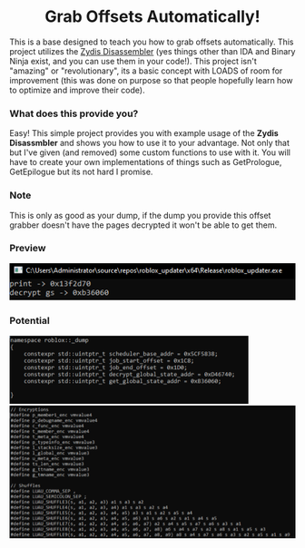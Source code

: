 <h1 align="center">
  Grab Offsets Automatically!
</h1>

This is a base designed to teach you how to grab offsets automatically. This project utilizes the [Zydis Disassembler](https://github.com/zyantific/zydis) (yes things other than IDA and Binary Ninja exist, and you can use them in your code!). This project isn't "amazing" or "revolutionary", its a basic concept with LOADS of room for improvement (this was done on purpose so that people hopefully learn how to optimize and improve their code).

### What does this provide you?

Easy! This simple project provides you with example usage of the **Zydis Disassmbler** and shows you how to use it to your advantage. Not only that but I've given (and removed) some custom functions to use with it. You will have to create your own implementations of things such as GetPrologue, GetEpilogue but its not hard I promise.

### Note
This is only as good as your dump, if the dump you provide this offset grabber doesn't have the pages decrypted it won't be able to get them.

### Preview
![Preview](./img/preview.png)

### Potential
![Potential](./img/potential1.png)
![Potential](./img/potential2.png)
